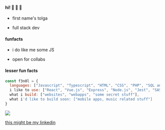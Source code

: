 #### hi! :ghost: :ghost: :ghost:

- first name's tolga

- full stack dev

#### funfacts

- i do like me some JS 

- open for collabs

#### lesser fun facts

```javascript
const f3n0l = {
  languages: ["Javascript", "Typescript", "HTML", "CSS", "PHP", "SQL and a bit of luck"],
  i like to use: ["React", "Vue.js", "Express", "Node.js", "Jest", "SASS/SCSS", "socket.io"],
  what i build: ["websites", "webapps", "some secret stuff"],
  what i'd like to build soon: ["mobile apps, music related stuff"]
}
```


<img src="[https://tenor.com/view/anime-moon-night-gif-18884405](https://media.tenor.com/sv1KYfbNLwcAAAAC/anime-moon.gif)"/>


<a href= "https://www.linkedin.com/in/tolga-simsek-0b0a42203/">this might be my linkedin</a>
